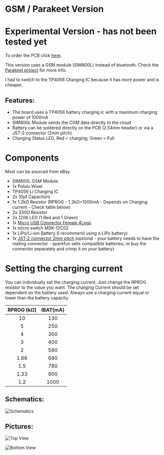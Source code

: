 # GSM / Parakeet Version

# Experimental Version - has not been tested yet
To order the PCB click [here](https://oshpark.com/shared_projects/ULWOZhT9).

This version uses a GSM module (SIM800L) instead of bluetooth. Check the [Parakeet project](https://jamorham.github.io/) for more info.

I had to switch to the TP4056 Charging IC because it has more power and is cheaper.


## Features:

- The board uses a TP4056 battery charging ic with a maximum charging power of 1000mA
- SIM800L Module sends the CGM data directly to the cloud
- Battery can be soldered directly on the PCB (2.54mm header) or via a JST-2 connector (2mm pitch)
- Charging Status LED, Red = charging; Green = Full


# Components


Most can be sourced from eBay


- SIM800L GSM Module
- 1x Polulu Wixel
- TP4056 Li Charging IC
- 2x 10μf Capacitors
- 1x 1.2kΩ Resistor (RPROG - 1.2kΩ=1000mA - Depends on Charging current - Check table below)
- 2x 330Ω Resistor
- 2x 1206 LED (1 Red and 1 Green)
- 1x [Micro USB Connector Female 4Legs](http://www.ebay.com/itm/10Pcs-Micro-USB-Type-B-Female-Socket-4-Vertical-Legs-For-Solder-Connectors-/351570406777?hash=item51db3aad79:g:UUwAAOSwu-BWOscw)
- 1x micro switch MSK-12C02
- 1x LiPo/Li-ion Battery (I recommend using a LiPo battery)
- 1x [JST-2 connector 2mm pitch](https://www.sparkfun.com/products/8612) (optional - your battery needs to have the mating connector - sparkfun sells compatible batteries, or buy the connector separately and crimp it on your battery)

# Setting the charging current

You can individually set the charging current. Just change the RPROG resistor to the value you want.
The charging Current should be set dependent on the battery used. Always use a charging current equal or lower than the battery capacity.

|RPROG (kΩ)|IBAT(mA)| 
|:--------:|:------:|
|10        |130     |
|5         |250     |
|4         |300     |
|3         |400     |
|2         |580     |
|1.66      |690     |
|1.5       |780     |
|1.33      |900     |
|1.2       |1000    |


## Schematics:

![Schematics](https://github.com/mzst123/Xdrip-Lipo-Board/blob/master/Other%20Versions/GSM-Parakeet/img_parakeet-sch.png)


## Pictures:


![Top View](https://644db4de3505c40a0444-327723bce298e3ff5813fb42baeefbaa.ssl.cf1.rackcdn.com/7fa87a1c6a92984cfb29e5c9aec2f850.png)


![Bottom View](https://644db4de3505c40a0444-327723bce298e3ff5813fb42baeefbaa.ssl.cf1.rackcdn.com/b242ee0a8cb389cda338bd81cfca9369.png)